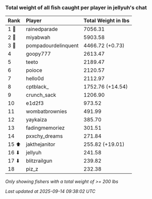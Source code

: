 ### Total weight of all fish caught per player in jellyuh's chat

| Rank  | Player              | Total Weight in lbs |
|:------|:--------------------|:--------------------|
| 1 🥇  | rainedparade        | 7056.31             |
| 2 🥈  | miyabwah            | 5903.58             |
| 3 🥉  | pompadourdelinquent | 4466.72 (+0.73)     |
| 4     | goopy777            | 2613.47             |
| 5     | teeto               | 2189.47             |
| 6     | poioce              | 2120.57             |
| 7     | hello0d             | 2112.97             |
| 8     | cptblack_           | 1752.76 (+14.54)    |
| 9     | crunch_sack         | 1206.90             |
| 10    | e1d2f3              | 973.52              |
| 11    | wombatbrownies      | 491.99              |
| 12    | yaykaiza            | 385.70              |
| 13    | fadingmemoriez      | 301.51              |
| 14    | pxxchy_dreams       | 271.84              |
| 15 ⬆  | jakthejanitor       | 255.82 (+19.01)     |
| 16 ⬇  | jellyuh             | 241.58              |
| 17 ⬇  | blitzrailgun        | 239.82              |
| 18    | piz_z               | 232.38              |

_Only showing fishers with a total weight of >= 200 lbs_

_Last updated at 2025-09-14 09:38:02 UTC_
